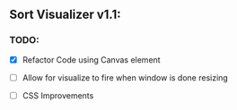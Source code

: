 
## Sort Visualizer v1.1:

### TODO:

- [x] Refactor Code using Canvas element
- [ ] Allow for visualize to fire when window is done resizing
- [ ] CSS Improvements

